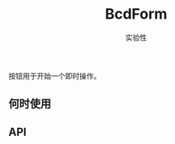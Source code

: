 ﻿---
category: Components
type: 反馈
title: BcdForm
subtitle: 实验性
---

按钮用于开始一个即时操作。

## 何时使用

## API

